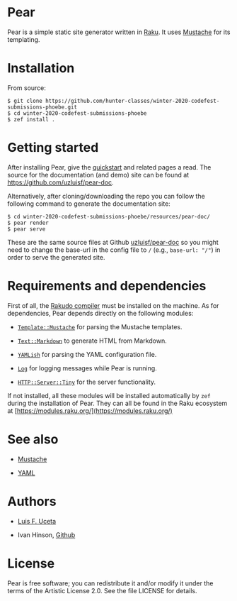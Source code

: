 # Pear

Pear is a simple static site generator written in [Raku](https://raku.org/). It
uses [Mustache](https://mustache.github.io/) for its templating.

# Installation

From source:

```
$ git clone https://github.com/hunter-classes/winter-2020-codefest-submissions-phoebe.git
$ cd winter-2020-codefest-submissions-phoebe
$ zef install .
```

# Getting started

After installing Pear, give the
[quickstart](https://uzluisf.github.io/pear-doc/docs/quickstart/) and related
pages a read. The source for the documentation (and demo) site can be found at
https://github.com/uzluisf/pear-doc.

Alternatively, after cloning/downloading the repo you can follow the following
command to generate the documentation site:

```
$ cd winter-2020-codefest-submissions-phoebe/resources/pear-doc/
$ pear render
$ pear serve
```

These are the same source files at Github
[uzluisf/pear-doc](https://github.com/uzluisf/pear-doc) so you might need to
change the base-url in the config file to `/` (e.g., `base-url: "/"`) in order
to serve the generated site.

# Requirements and dependencies

First of all, the [Rakudo compiler](https://rakudo.org/) must be installed on
the machine. As for dependencies, Pear depends directly on the following
modules:

* [`Template::Mustache`](https://github.com/softmoth/p6-Template-Mustache) for
  parsing the Mustache templates.

* [`Text::Markdown`](https://github.com/softmoth/p6-Template-Mustache) to
  generate HTML from Markdown.

* [`YAMLish`](https://github.com/Leont/yamlish) for parsing the YAML
  configuration file.

* [`Log`](https://github.com/whity/perl6-log) for logging messages while Pear is
  running.

* [`HTTP::Server::Tiny`](https://github.com/tokuhirom/p6-HTTP-Server-Tiny) for
  the server functionality.

If not installed, all these modules will be installed automatically by `zef`
during the installation of Pear. They can all be found in the Raku ecosystem at
[https://modules.raku.org/](https://modules.raku.org/)

# See also

* [Mustache](https://mustache.github.io/)

* [YAML](https://yaml.org/)

# Authors

* [Luis F. Uceta](https://uzluisf.gitlab.io/)

* Ivan Hinson, [Github](https://github.com/ivan-hinson)

# License

Pear is free software; you can redistribute it and/or modify it under the terms
of the Artistic License 2.0. See the file LICENSE for details.

